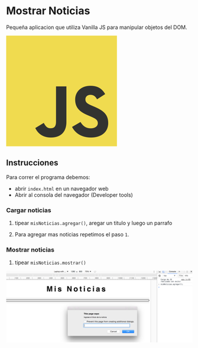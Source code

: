 # Mostrar Noticias

Pequeña aplicacion que utiliza Vanilla JS para manipular objetos del DOM.

![Vanilla JS Logo](images/js.png)


## Instrucciones

Para correr el programa debemos:

- abrir `index.html` en un navegador web
- Abrir al consola del navegador (Developer tools)

### Cargar noticias

1. tipear `misNoticias.agregar()`, aregar un titulo y luego un parrafo

2. Para agregar mas noticias repetimos el paso `1`.

### Mostrar noticias

1. tipear `misNoticias.mostrar()`

![Ejemplo de carga de noticias](images/mis-noticias.png)

